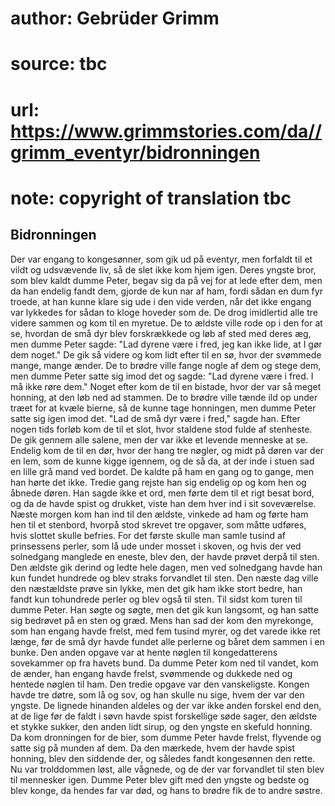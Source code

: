 # author: Gebrüder Grimm
# source: tbc
# url: https://www.grimmstories.com/da//grimm_eventyr/bidronningen
# note: copyright of translation tbc

## Bidronningen 

Der var engang to kongesønner, som gik ud på eventyr, men forfaldt til
et vildt og udsvævende liv, så de slet ikke kom hjem igen. Deres yngste
bror, som blev kaldt dumme Peter, begav sig da på vej for at lede efter
dem, men da han endelig fandt dem, gjorde de kun nar af ham, fordi sådan
en dum fyr troede, at han kunne klare sig ude i den vide verden, når det
ikke engang var lykkedes for sådan to kloge hoveder som de. De drog
imidlertid alle tre videre sammen og kom til en myretue. De to ældste
ville rode op i den for at se, hvordan de små dyr blev forskrækkede og
løb af sted med deres æg, men dumme Peter sagde: "Lad dyrene være i
fred, jeg kan ikke lide, at I gør dem noget." De gik så videre og kom
lidt efter til en sø, hvor der svømmede mange, mange ænder. De to brødre
ville fange nogle af dem og stege dem, men dumme Peter satte sig imod
det og sagde: "Lad dyrene være i fred. I må ikke røre dem." Noget
efter kom de til en bistade, hvor der var så meget honning, at den løb
ned ad stammen. De to brødre ville tænde ild op under træet for at kvæle
bierne, så de kunne tage honningen, men dumme Peter satte sig igen imod
det. "Lad de små dyr være i fred," sagde han. Efter nogen tids forløb
kom de til et slot, hvor staldene stod fulde af stenheste. De gik gennem
alle salene, men der var ikke et levende menneske at se. Endelig kom de
til en dør, hvor der hang tre nøgler, og midt på døren var der en lem,
som de kunne kigge igennem, og de så da, at der inde i stuen sad en
lille grå mand ved bordet. De kaldte på ham en gang og to gange, men han
hørte det ikke. Tredie gang rejste han sig endelig op og kom hen og
åbnede døren. Han sagde ikke et ord, men førte dem til et rigt besat
bord, og da de havde spist og drukket, viste han dem hver ind i sit
soveværelse. Næste morgen kom han ind til den ældste, vinkede ad ham og
førte ham hen til et stenbord, hvorpå stod skrevet tre opgaver, som
måtte udføres, hvis slottet skulle befries. For det første skulle man
samle tusind af prinsessens perler, som lå ude under mosset i skoven, og
hvis der ved solnedgang manglede en eneste, blev den, der havde prøvet
derpå til sten. Den ældste gik derind og ledte hele dagen, men ved
solnedgang havde han kun fundet hundrede og blev straks forvandlet til
sten. Den næste dag ville den næstældste prøve sin lykke, men det gik
ham ikke stort bedre, han fandt kun tohundrede perler og blev også til
sten. Til sidst kom turen til dumme Peter. Han søgte og søgte, men det
gik kun langsomt, og han satte sig bedrøvet på en sten og græd. Mens han
sad der kom den myrekonge, som han engang havde frelst, med fem tusind
myrer, og det varede ikke ret længe, før de små dyr havde fundet alle
perlerne og båret dem sammen i en bunke. Den anden opgave var at hente
nøglen til kongedatterens sovekammer op fra havets bund. Da dumme Peter
kom ned til vandet, kom de ænder, han engang havde frelst, svømmende og
dukkede ned og hentede nøglen til ham. Den tredie opgave var den
vanskeligste. Kongen havde tre døtre, som lå og sov, og han skulle nu
sige, hvem der var den yngste. De lignede hinanden aldeles og der var
ikke anden forskel end den, at de lige før de faldt i søvn havde spist
forskellige søde sager, den ældste et stykke sukker, den anden lidt
sirup, og den yngste en skefuld honning. Da kom dronningen for de bier,
som dumme Peter havde frelst, flyvende og satte sig på munden af dem. Da
den mærkede, hvem der havde spist honning, blev den siddende der, og
således fandt kongesønnen den rette. Nu var trolddommen løst, alle
vågnede, og de der var forvandlet til sten blev til mennesker igen.
Dumme Peter blev gift med den yngste og bedste og blev konge, da hendes
far var død, og hans to brødre fik de to andre søstre.
